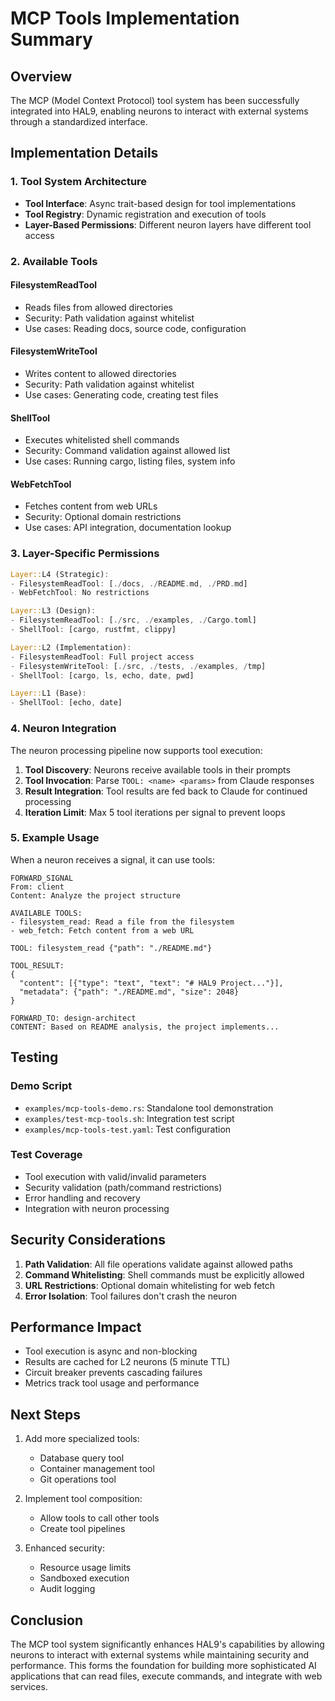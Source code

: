 # MCP Tools Implementation Summary

## Overview

The MCP (Model Context Protocol) tool system has been successfully integrated into HAL9, enabling neurons to interact with external systems through a standardized interface.

## Implementation Details

### 1. Tool System Architecture

- **Tool Interface**: Async trait-based design for tool implementations
- **Tool Registry**: Dynamic registration and execution of tools
- **Layer-Based Permissions**: Different neuron layers have different tool access

### 2. Available Tools

#### FilesystemReadTool
- Reads files from allowed directories
- Security: Path validation against whitelist
- Use cases: Reading docs, source code, configuration

#### FilesystemWriteTool  
- Writes content to allowed directories
- Security: Path validation against whitelist
- Use cases: Generating code, creating test files

#### ShellTool
- Executes whitelisted shell commands
- Security: Command validation against allowed list
- Use cases: Running cargo, listing files, system info

#### WebFetchTool
- Fetches content from web URLs
- Security: Optional domain restrictions
- Use cases: API integration, documentation lookup

### 3. Layer-Specific Permissions

```rust
Layer::L4 (Strategic):
- FilesystemReadTool: [./docs, ./README.md, ./PRD.md]
- WebFetchTool: No restrictions

Layer::L3 (Design):
- FilesystemReadTool: [./src, ./examples, ./Cargo.toml]
- ShellTool: [cargo, rustfmt, clippy]

Layer::L2 (Implementation):
- FilesystemReadTool: Full project access
- FilesystemWriteTool: [./src, ./tests, ./examples, /tmp]
- ShellTool: [cargo, ls, echo, date, pwd]

Layer::L1 (Base):
- ShellTool: [echo, date]
```

### 4. Neuron Integration

The neuron processing pipeline now supports tool execution:

1. **Tool Discovery**: Neurons receive available tools in their prompts
2. **Tool Invocation**: Parse `TOOL: <name> <params>` from Claude responses
3. **Result Integration**: Tool results are fed back to Claude for continued processing
4. **Iteration Limit**: Max 5 tool iterations per signal to prevent loops

### 5. Example Usage

When a neuron receives a signal, it can use tools:

```
FORWARD_SIGNAL
From: client
Content: Analyze the project structure

AVAILABLE TOOLS:
- filesystem_read: Read a file from the filesystem
- web_fetch: Fetch content from a web URL

TOOL: filesystem_read {"path": "./README.md"}

TOOL_RESULT:
{
  "content": [{"type": "text", "text": "# HAL9 Project..."}],
  "metadata": {"path": "./README.md", "size": 2048}
}

FORWARD_TO: design-architect
CONTENT: Based on README analysis, the project implements...
```

## Testing

### Demo Script
- `examples/mcp-tools-demo.rs`: Standalone tool demonstration
- `examples/test-mcp-tools.sh`: Integration test script
- `examples/mcp-tools-test.yaml`: Test configuration

### Test Coverage
- Tool execution with valid/invalid parameters
- Security validation (path/command restrictions)
- Error handling and recovery
- Integration with neuron processing

## Security Considerations

1. **Path Validation**: All file operations validate against allowed paths
2. **Command Whitelisting**: Shell commands must be explicitly allowed
3. **URL Restrictions**: Optional domain whitelisting for web fetch
4. **Error Isolation**: Tool failures don't crash the neuron

## Performance Impact

- Tool execution is async and non-blocking
- Results are cached for L2 neurons (5 minute TTL)
- Circuit breaker prevents cascading failures
- Metrics track tool usage and performance

## Next Steps

1. Add more specialized tools:
   - Database query tool
   - Container management tool
   - Git operations tool

2. Implement tool composition:
   - Allow tools to call other tools
   - Create tool pipelines

3. Enhanced security:
   - Resource usage limits
   - Sandboxed execution
   - Audit logging

## Conclusion

The MCP tool system significantly enhances HAL9's capabilities by allowing neurons to interact with external systems while maintaining security and performance. This forms the foundation for building more sophisticated AI applications that can read files, execute commands, and integrate with web services.